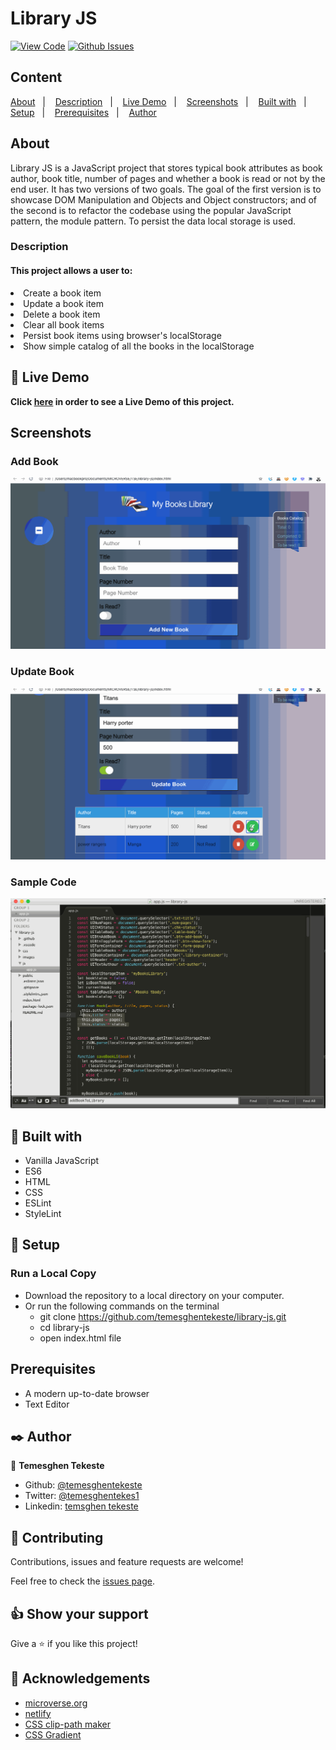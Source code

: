 # Library JS

[![View Code](https://img.shields.io/badge/View%20-Code-green)](https://github.com/temesghentekeste/library-js/pulls)
[![Github Issues](https://img.shields.io/badge/GitHub-Issues-orange)](https://github.com/temesghentekeste/library-js/issues)


## Content

<a text-align="center" href="#about">About</a>&nbsp;&nbsp;&nbsp;|&nbsp;&nbsp;&nbsp;
<a href="#description">Description</a>&nbsp;&nbsp;&nbsp;|&nbsp;&nbsp;&nbsp;
<a href="#live">Live Demo</a>&nbsp;&nbsp;&nbsp;|&nbsp;&nbsp;&nbsp;
<a href="#screenshots">Screenshots</a>&nbsp;&nbsp;&nbsp;|&nbsp;&nbsp;&nbsp;
<a href="#with">Built with</a>&nbsp;&nbsp;&nbsp;|&nbsp;&nbsp;&nbsp;
<a href="#setup">Setup</a>&nbsp;&nbsp;&nbsp;|&nbsp;&nbsp;&nbsp;
<a href="#prerequisites">Prerequisites</a>&nbsp;&nbsp;&nbsp;|&nbsp;&nbsp;&nbsp;
<a href="#author">Author</a>


## About <a name = "about"></a>

Library JS is a JavaScript project that stores typical book attributes as book author, book title, number of pages and whether a book is read or not by the end user. It has two versions of two goals. The goal of the first version is to showcase DOM Manipulation and Objects and Object constructors; and of the second is to refactor the codebase using the popular JavaScript pattern, the module pattern. To persist the data local storage is used.

<h3>Description <a name = "description"></a></h3>
<h4>This project allows a user to:</h4>
<li>Create a book item</li>
<li>Update a book item</li>
<li>Delete a book item</li>
<li>Clear all book items</li>
<li>Persist book items using browser's localStorage</li>
<li>Show simple catalog of all the books in the localStorage</li>

## 🔴 Live Demo <a name = "live"></a>

**Click [here](https://library-js-temesghen.netlify.app/) in order to see a Live Demo of this project.**

## Screenshots <a name = "screenshots"></a>

### Add Book
![screenshot](./images/screenshot_add.gif) 
### Update Book
![screenshot](./images/screenshot_update.gif) 
### Sample Code
![screenshot](./images/screenshot_code.gif) 

## 🔧 Built with<a name = "with"></a>

- Vanilla JavaScript
- ES6
- HTML
- CSS
- ESLint
- StyleLint

## 🔨 Setup<a name = "setup"></a>
### Run a Local Copy
- Download the repository to a local directory on your computer.
- Or run the following commands on the terminal
  - git clone https://github.com/temesghentekeste/library-js.git
  - cd library-js
  - open index.html file

## Prerequisites<a name = "prerequisites"></a>
- A modern up-to-date browser
- Text Editor

## ✒️  Author <a name = "author"></a>

👤 **Temesghen Tekeste**

- Github: [@temesghentekeste](https://github.com/temesghentekeste)
- Twitter: [@temesghentekes1](https://twitter.com/temesghentekes1)
- Linkedin: [temsghen tekeste](https://www.linkedin.com/in/temesghentekeste/)


## 🤝 Contributing

Contributions, issues and feature requests are welcome!

Feel free to check the [issues page](https://github.com/temesghentekeste/library-js/issues).


## 👍 Show your support

Give a ⭐️ if you like this project!

## :clap: Acknowledgements
- <a href="https://www.microverse.org/" target="_blank">microverse.org</a>
- <a href="https://netlify.com/" target="_blank">netlify</a>
- <a href="https://bennettfeely.com/clippy/" target="_blank">CSS clip-path maker</a>
- <a href="https://cssgradient.io/" target="_blank">CSS Gradient
</a>
</div>
